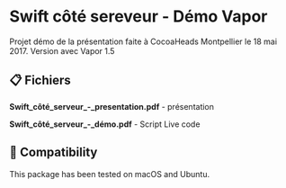 # Swift côté sereveur - Démo Vapor

Projet démo de la présentation faite à CocoaHeads Montpellier le 18 mai 2017.
Version avec Vapor 1.5

## 📋 Fichiers

**Swift_côté_serveur_-_presentation.pdf** - présentation

**Swift_côté_serveur_-_démo.pdf** - Script Live code

## 🔧 Compatibility

This package has been tested on macOS and Ubuntu.
